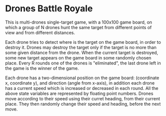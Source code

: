 # Drones Battle Royale

This is multi-drones single-target game, with a 100x100 game board, on which a group of N drones hunt the same target from different points of view and from different distances.

Each drone tries to detect where is the target on the game board, in order to destroy it. Drones may destroy the target only if the target is no more than some given distance from the drone. When the current target is destroyed, some new target appears on the game board in some randomly chosen place. Every R rounds one of the drones is "eliminated", the last drone left in the game is the winner of the game.

Each drone has a two-dimensional position on the game board: (coordinate x, coordinate y), and direction (angle from x-axis), in addition each drone has a current speed which is increased or decreased in each round. All the above state variables are represented by floating point numbers. 
Drones move according to their speed using their curret heading, from their current place. They then randomly change their speed and heading, before the next move. 
